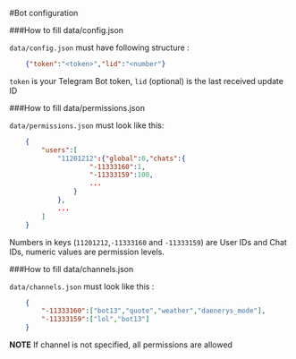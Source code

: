 #Bot configuration

###How to fill data/config.json

`data/config.json` must have following structure :
```json
	{"token":"<token>","lid":"<number"}
```
`token` is your Telegram Bot token, `lid` (optional) is the last received update ID

###How to fill data/permissions.json

`data/permissions.json` must look like this:

```json
	{
		"users":[
			"11201212":{"global":0,"chats":{
					"-11333160":1,
					"-11333159":100,
					...
				}
			},
			...
		]
	}
``` 

Numbers in keys (`11201212`,`-11333160` and `-11333159`) are User IDs and Chat IDs, numeric values are permission levels.

###How to fill data/channels.json

`data/channels.json` must look like this :
```json
	{
		"-11333160":["bot13","quote","weather","daenerys_mode"],
		"-11333159":["lol","bot13"]
	}
```

**NOTE** If channel is not specified, all permissions are allowed
